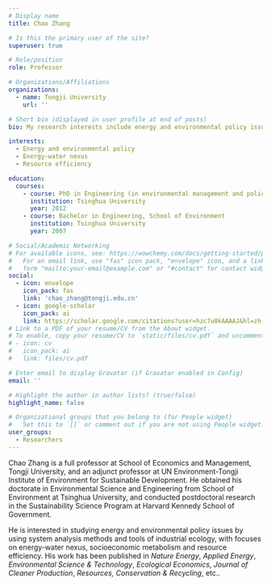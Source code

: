 ```yaml
---
# Display name
title: Chao Zhang

# Is this the primary user of the site?
superuser: true

# Role/position
role: Professor

# Organizations/Affiliations
organizations:
  - name: Tongji University
    url: ''

# Short bio (displayed in user profile at end of posts)
bio: My research interests include energy and environmental policy issues by using system analysis methods and tools of industrial ecology, with focuses on energy-water nexus, socioeconomic metabolism and resource efficiency.

interests:
  - Energy and environmental policy
  - Energy-water nexus
  - Resource efficiency

education:
  courses:
    - course: PhD in Engineering (in environmental management and policy), School of  Environment
      institution: Tsinghua University
      year: 2012
    - course: Bachelor in Engineering, School of Environment
      institution: Tsinghua University
      year: 2007

# Social/Academic Networking
# For available icons, see: https://wowchemy.com/docs/getting-started/page-builder/#icons
#   For an email link, use "fas" icon pack, "envelope" icon, and a link in the
#   form "mailto:your-email@example.com" or "#contact" for contact widget.
social:
  - icon: envelope
    icon_pack: fas
    link: 'chao_zhang@tongji.edu.cn'
  - icon: google-scholar
    icon_pack: ai
    link: https://scholar.google.com/citations?user=hzc7u0kAAAAJ&hl=zh-CN
# Link to a PDF of your resume/CV from the About widget.
# To enable, copy your resume/CV to `static/files/cv.pdf` and uncomment the lines below.
# - icon: cv
#   icon_pack: ai
#   link: files/cv.pdf

# Enter email to display Gravatar (if Gravatar enabled in Config)
email: ''

# Highlight the author in author lists? (true/false)
highlight_name: false

# Organizational groups that you belong to (for People widget)
#   Set this to `[]` or comment out if you are not using People widget.
user_groups:
  - Researchers
---
```


Chao Zhang is a full professor at School of Economics and Management, Tongji University, and an adjunct professor at UN Environment-Tongji Institute of Environment for Sustainable Development. He obtained his doctorate in Environmental Science and Engineering from School of Environment at Tsinghua University, and conducted postdoctoral research in the Sustainability Science Program at Harvard Kennedy School of Government.

He is interested in studying energy and environmental policy issues by using system analysis methods and tools of industrial ecology, with focuses on energy-water nexus, socioeconomic metabolism and resource efficiency. His work has been published in *Nature Energy*, *Applied Energy*, *Environmental Science & Technology*, *Ecological Economics*, *Journal of Cleaner Production*, *Resources, Conservation & Recycling*, etc..
